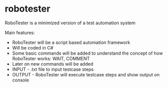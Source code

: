 # robotester
RoboTester is a minimized version of a test automation system

Main features:
* RoboTester will be a script based automation framework
* Will be coded in C#
* Some basic commands will be added to understand the concept of how RoboTester works: WAIT, COMMENT
* Later on new commands will be added
* INPUT - .txt file to input testcase steps
* OUTPUT - RoboTester will execute testcase steps and show output on console
